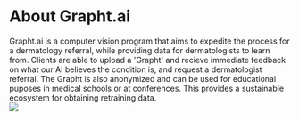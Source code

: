 # About Grapht.ai
Grapht.ai is a computer vision program that aims to expedite the process for a dermatology referral, while providing data for dermatologists to learn from. Clients are able to upload a 'Grapht' and recieve immediate feedback on what our AI believes the condition is, and request a dermatologist referral. The Grapht is also anonymized and can be used for educational puposes in medical schools or at conferences. This provides a sustainable ecosystem for obtaining retraining data.
<br/>
<img src="https://i.imgur.com/z73trRr.png"
     style="float: left;" />
